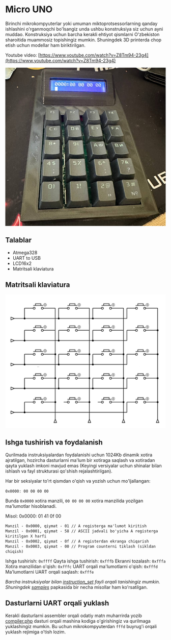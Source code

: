 # Micro UNO

Birinchi mikrokompyuterlar yoki umuman miktoprotsessorlarning qanday ishlashini o'rganmoqchi bo'lsangiz unda ushbu konstruksiya siz uchun ayni muddao. Konstruksiya uchun barcha kerakli ehtiyot qismlarni O'zbekiston sharoitida muammosiz topishingiz mumkin. Shuningdek 3D printerda chop etish uchun modellar ham biriktirilgan.

Youtube video: [https://www.youtube.com/watch?v=Z8Tm94-23g4](https://www.youtube.com/watch?v=Z8Tm94-23g4)

![Image](assets/microuno.jpg)

## Talablar

- Atmega328
- UART to USB
- LCD16x2
- Matritsali klaviatura

## Matritsali klaviatura

![Keyborad](assets/keyboard.png)

## Ishga tushirish va foydalanish

Qurilmada instruksiyalardan foydalanishi uchun 1024Kb dinamik xotira ajratilgan, hozircha dasturlarni ma'lum bir xotiraga saqlash va xotiradan qayta yuklash imkoni mavjud emas (Keyingi versiyalar uchun shinalar bilan ishlash va fayl strukturasi qo'shish rejalashtirilgan).

Har bir seksiyalar to'rt qismdan o'qish va yozish uchun mo'ljallangan:

`0x0000: 00 00 00 00`

Bunda `0x0000` xotira manzili, `00 00 00 00` xotira manzilida yozilgan ma'lumotlar hisoblanadi.

Misol: 0x0000: 01 41 0f 00

```
Manzil - 0x0000, qiymat - 01 // A registerga ma'lumot kiritish
Manzil - 0x0001, qiymat - 58 // ASCII jadvali bo'yicha A registerga kiritilgan X harfi  
Manzil - 0x0002, qiymat - 0f // A registerdan ekranga chiqarish
Manzil - 0x0003, qiymat - 00 // Program counterni tiklash (sikldan chiqish)
```

Ishga tushirish: `0xffff`
Qayta ishga tushirish: `0xfffb`
Ekranni tozalash: `0xfffa`
Xotira manzilidan o'qish: `0xfffc`
UART orqali ma'lumotlarni o'qish: `0xfffd`
Ma'lumotlarni UART orqali saqlash: `0xfffe`

_Barcha instruksiyalar bilan [instruction_set](assets/instruction_set.pdf) fayli orqali tanishingiz mumkin. Shuningdek [samples](samples/)_ papkasida bir necha misollar ham ko'rsatilgan.

## Dasturlarni UART orqali yuklash

Kerakli dasturlarni assembler orqali odatiy matn muharrirda yozib [compiler.php](compiler/compiler.php) dasturi orqali mashina kodiga o'girishingiz va qurilmaga yuklashingiz mumkin. Bu uchun mikrokompyuterdan `fffd` buyrug'i orqali yuklash rejimiga o'tish lozim.